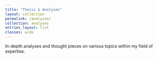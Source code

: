 ```yaml
---
title: "Thesis & Analyses"
layout: collection
permalink: /analyses/
collection: analyses
entries_layout: list
classes: wide
---
```


In-depth analyses and thought pieces on various topics within my field of expertise.
